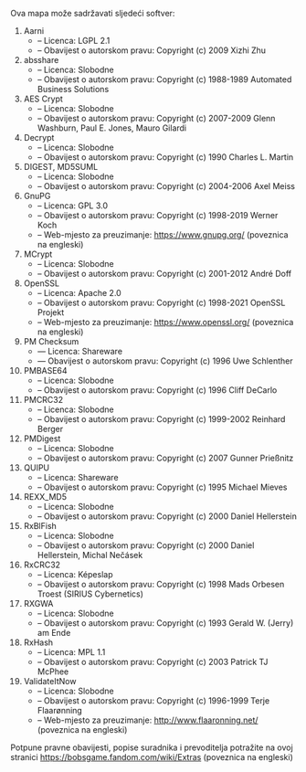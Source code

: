 ﻿Ova mapa može sadržavati sljedeći softver:

1. Aarni
   - – Licenca: LGPL 2.1
   - – Obavijest o autorskom pravu: Copyright (c) 2009 Xizhi Zhu
2. absshare
   - – Licenca: Slobodne
   - – Obavijest o autorskom pravu: Copyright (c) 1988-1989 Automated Business Solutions
3. AES Crypt
   - – Licenca: Slobodne
   - – Obavijest o autorskom pravu: Copyright (c) 2007-2009 Glenn Washburn, Paul E. Jones, Mauro Gilardi
4. Decrypt
   - – Licenca: Slobodne
   - – Obavijest o autorskom pravu: Copyright (c) 1990 Charles L. Martin
5. DIGEST, MD5SUML
   - – Licenca: Slobodne
   - – Obavijest o autorskom pravu: Copyright (c) 2004-2006 Axel Meiss
6. GnuPG
   - – Licenca: GPL 3.0
   - – Obavijest o autorskom pravu: Copyright (c) 1998-2019 Werner Koch
   - – Web-mjesto za preuzimanje: https://www.gnupg.org/ (poveznica na engleski)
7. MCrypt
   - – Licenca: Slobodne
   - – Obavijest o autorskom pravu: Copyright (c) 2001-2012 André Doff
8. OpenSSL
   - – Licenca: Apache 2.0
   - – Obavijest o autorskom pravu: Copyright (c) 1998-2021 OpenSSL Projekt
   - – Web-mjesto za preuzimanje: https://www.openssl.org/ (poveznica na engleski)
9. PM Checksum
   - — Licenca: Shareware
   - — Obavijest o autorskom pravu: Copyright (c) 1996 Uwe Schlenther
10. PMBASE64
    - – Licenca: Slobodne
    - – Obavijest o autorskom pravu: Copyright (c) 1996 Cliff DeCarlo
11. PMCRC32
    - – Licenca: Slobodne
    - – Obavijest o autorskom pravu: Copyright (c) 1999-2002 Reinhard Berger
12. PMDigest
    - – Licenca: Slobodne
    - – Obavijest o autorskom pravu: Copyright (c) 2007 Gunner Prießnitz
13. QUIPU
    - – Licenca: Shareware
    - – Obavijest o autorskom pravu: Copyright (c) 1995 Michael Mieves
14. REXX_MD5
    - – Licenca: Slobodne
    - – Obavijest o autorskom pravu: Copyright (c) 2000 Daniel Hellerstein
15. RxBlFish
    - – Licenca: Slobodne
    - – Obavijest o autorskom pravu: Copyright (c) 2000 Daniel Hellerstein, Michal Nečásek
16. RxCRC32
    - – Licenca: Képeslap
    - – Obavijest o autorskom pravu: Copyright (c) 1998 Mads Orbesen Troest (SIRIUS Cybernetics)
17. RXGWA
    - – Licenca: Slobodne
    - – Obavijest o autorskom pravu: Copyright (c) 1993 Gerald W. (Jerry) am Ende
18. RxHash
    - – Licenca: MPL 1.1
    - – Obavijest o autorskom pravu: Copyright (c) 2003 Patrick TJ McPhee
19. ValidateItNow
    - – Licenca: Slobodne
    - – Obavijest o autorskom pravu: Copyright (c) 1996-1999 Terje Flaarønning
    - – Web-mjesto za preuzimanje: http://www.flaaronning.net/ (poveznica na engleski)

Potpune pravne obavijesti, popise suradnika i prevoditelja potražite na ovoj stranici https://bobsgame.fandom.com/wiki/Extras (poveznica na engleski)
